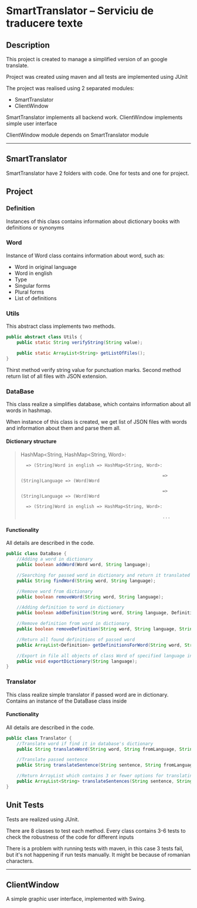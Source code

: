 # SmartTranslator – Serviciu de traducere texte

## Description

This project is created to manage a simplified version of an google translate.

Project was created using maven and all tests are implemented using JUnit

The project was realised using 2 separated modules:

- SmartTranslator
- ClientWindow

SmartTranslator implements all backend work. ClientWindow implements simple user interface

ClientWindow module depends on SmartTranslator module

---

## SmartTranslator

SmartTranslator have 2 folders with code. One for tests and one for project.

## Project

### Definition

Instances of this class contains information about dictionary books with definitions or synonyms

### Word

Instance of Word class contains information about word, such as:

- Word in original language
- Word in english
- Type
- Singular forms
- Plural forms
- List of definitions

### Utils

This abstract class implements two methods.

```Java
public abstract class Utils {
    public static String verifyString(String value);

    public static ArrayList<String> getListOfFiles();
}
```

Thirst method verify string value for punctuation marks. Second method return list of all files with JSON extension.

### DataBase

This class realize a simplifies database, which contains information about all words in hashmap.

When instance of this class is created, we get list of JSON files with words and information about them and parse them
all.

#### Dictionary structure

> HashMap<String, HashMap<String, Word>:
>
>       => (String)Word in english => HashMap<String, Word>:
>
>                                                           => (String)Language => (Word)Word
>
>                                                           => (String)Language => (Word)Word
>
>       => (String)Word in english => HashMap<String, Word>:
>
>                                                           ...

#### Functionality

All details are described in the code.

```Java
public class DataBase {
    //Adding a word in dictionary
    public boolean addWord(Word word, String language);

    //Searching for passed word in dictionary and return it translated in english
    public String findWord(String word, String language);

    //Remove word from dictionary
    public boolean removeWord(String word, String language);

    //Adding definition to word in dictionary
    public boolean addDefinition(String word, String language, Definition definition);

    //Remove definition from word in dictionary
    public boolean removeDefinition(String word, String language, String dictionary);

    //Return all found definitions of passed word
    public ArrayList<Definition> getDefinitionsForWord(String word, String language);

    //Export in file all objects of class Word of specified language in JSON format.
    public void exportDictionary(String language);
}
```

### Translator

This class realize simple translator if passed word are in dictionary. Contains an instance of the DataBase class
inside

#### Functionality

All details are described in the code.

```Java
public class Translator {
    //Translate word if find it in database's dictionary
    public String translateWord(String word, String fromLanguage, String toLanguage);

    //Translate passed sentence
    public String translateSentence(String sentence, String fromLanguage, String toLanguage);

    //Return ArrayList which contains 3 or fewer options for translating a sentence
    public ArrayList<String> translateSentences(String sentence, String fromLanguage, String toLanguage);
}
```

## Unit Tests

Tests are realized using JUnit.

There are 8 classes to test each method. Every class contains 3-6 tests to check the robustness of the code for
different inputs

There is a problem with running tests with maven, in this case 3 tests fail, but it's not happening if run tests manually.
It might be because of romanian characters.

---

## ClientWindow

A simple graphic user interface, implemented with Swing.
